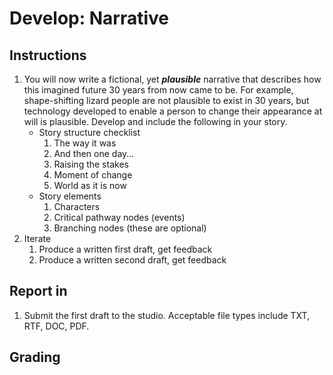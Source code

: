 # Develop: Narrative

## Instructions

1. You will now write a fictional, yet _**plausible**_ narrative that describes how this imagined future 30 years from now came to be. For example, shape-shifting lizard people are not plausible to exist in 30 years, but technology developed to enable a person to change their appearance at will is plausible. Develop and include the following in your story.
   * Story structure checklist
     1. The way it was
     2. And then one day...
     3. Raising the stakes
     4. Moment of change
     5. World as it is now 
   * Story elements
     1. Characters
     2. Critical pathway nodes \(events\)
     3. Branching nodes \(these are optional\)
2. Iterate
   1. Produce a written first draft, get feedback
   2. Produce a written second draft, get feedback

## Report in

1. Submit the first draft to the studio. Acceptable file types include TXT, RTF, DOC, PDF.

## Grading



